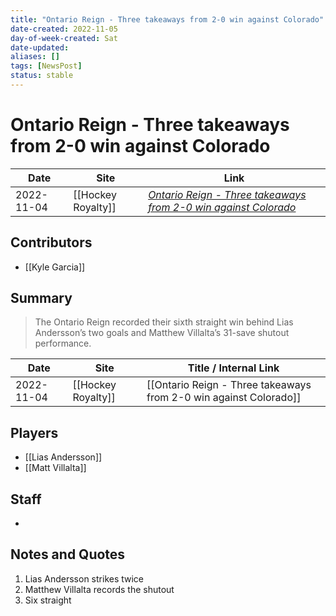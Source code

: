 ```yaml
---
title: "Ontario Reign - Three takeaways from 2-0 win against Colorado"
date-created: 2022-11-05
day-of-week-created: Sat
date-updated: 
aliases: []
tags: [NewsPost]
status: stable
---
```


# Ontario Reign - Three takeaways from 2-0 win against Colorado

| Date       | Site               | Link                                                                                                                                                            |
| ---------- | ------------------ | --------------------------------------------------------------------------------------------------------------------------------------------------------------- |
| 2022-11-04 | [[Hockey Royalty]] | [*Ontario Reign - Three takeaways from 2-0 win against Colorado*](https://hockeyroyalty.com/2022/11/04/ontario-reign-three-takeaways-from-2-0-win-over-colorado/) |

## Contributors
- [[Kyle Garcia]]

## Summary
> The Ontario Reign recorded their sixth straight win behind Lias Andersson’s two goals and Matthew Villalta’s 31-save shutout performance.

| Date | Site | Title / Internal Link | 
| ---- | ---- | --------------------- |
| 2022-11-04 | [[Hockey Royalty]] | [[Ontario Reign - Three takeaways from 2-0 win against Colorado]]                                                                                               |

## Players
- [[Lias Andersson]]
- [[Matt Villalta]]

## Staff
- 

## Notes and Quotes
1) Lias Andersson strikes twice
2) Matthew Villalta  records the shutout
3) Six straight

